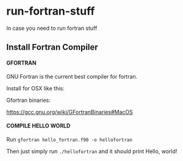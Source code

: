 # run-fortran-stuff
In case you need to run fortran stuff

## Install Fortran Compiler

#### GFORTRAN

GNU Fortran is the current best compiler for fortran. 

Install for OSX like this:

Gfortran binaries:

https://gcc.gnu.org/wiki/GFortranBinaries#MacOS

#### COMPILE HELLO WORLD

Run `gfortran hello_fortran.f90 -o hellofortran`

Then just simply run `./hellofortran` and it should print Hello, world!

